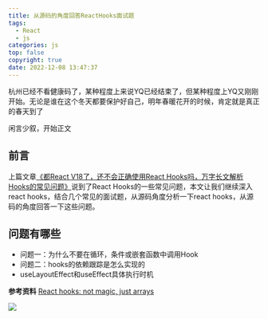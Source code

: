 ```yaml
---
title: 从源码的角度回答ReactHooks面试题
tags:
  - React
  - js
categories: js
top: false
copyright: true
date: 2022-12-08 13:47:37
---
```

杭州已经不看健康码了，某种程度上来说YQ已经结束了，但某种程度上YQ又刚刚开始。无论是谁在这个冬天都要保护好自己，明年春暖花开的时候，肯定就是真正的春天到了

闲言少叙，开始正文
<!--more-->

## 前言
上篇文章[《都React V18了，还不会正确使用React Hooks吗，万字长文解析Hooks的常见问题》](https://juejin.cn/post/7172903844366516260)说到了React Hooks的一些常见问题，本文让我们继续深入react hooks，结合几个常见的面试题，从源码角度分析一下react hooks，从源码的角度回答一下这些问题。

## 问题有哪些

* 问题一：为什么不要在循环，条件或嵌套函数中调用Hook
* 问题二：hooks的依赖跟踪是怎么实现的
* useLayoutEffect和useEffect具体执行时机


**参考资料**
[React hooks: not magic, just arrays](https://medium.com/@ryardley/react-hooks-not-magic-just-arrays-cd4f1857236e)

![](https://static.zhyjor.com/wexin.png)
